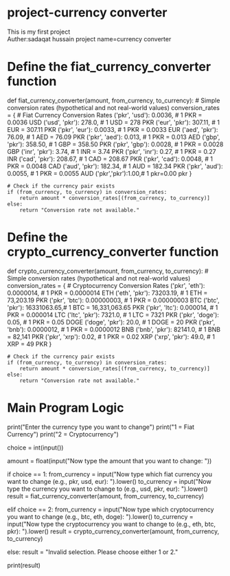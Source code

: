 # project-currency converter
This is my first project 
<br>
Auther:sadaqat hussain
project name=currency converter
# Define the fiat_currency_converter function
def fiat_currency_converter(amount, from_currency, to_currency):
    # Simple conversion rates (hypothetical and not real-world values)
    conversion_rates = {
        # Fiat Currency Conversion Rates
        ('pkr', 'usd'): 0.0036,   # 1 PKR = 0.0036 USD
        ('usd', 'pkr'): 278.0,    # 1 USD = 278 PKR
        ('eur', 'pkr'): 307.11,   # 1 EUR = 307.11 PKR
        ('pkr', 'eur'): 0.0033,   # 1 PKR = 0.0033 EUR
        ('aed', 'pkr'): 76.09,    # 1 AED = 76.09 PKR
        ('pkr', 'aed'): 0.013,    # 1 PKR = 0.013 AED
        ('gbp', 'pkr'): 358.50,   # 1 GBP = 358.50 PKR
        ('pkr', 'gbp'): 0.0028,   # 1 PKR = 0.0028 GBP
        ('inr', 'pkr'): 3.74,     # 1 INR = 3.74 PKR
        ('pkr', 'inr'): 0.27,     # 1 PKR = 0.27 INR
        ('cad', 'pkr'): 208.67,   # 1 CAD = 208.67 PKR
        ('pkr', 'cad'): 0.0048,   # 1 PKR = 0.0048 CAD
        ('aud', 'pkr'): 182.34,   # 1 AUD = 182.34 PKR
        ('pkr', 'aud'): 0.0055,   # 1 PKR = 0.0055 AUD
        ('pkr','pkr'):1.00,#  1 pkr=0.00 pkr 
    }
    
    # Check if the currency pair exists
    if (from_currency, to_currency) in conversion_rates:
        return amount * conversion_rates[(from_currency, to_currency)]
    else:
        return "Conversion rate not available."

# Define the crypto_currency_converter function
def crypto_currency_converter(amount, from_currency, to_currency):
    # Simple conversion rates (hypothetical and not real-world values)
    conversion_rates = {
        # Cryptocurrency Conversion Rates
        ('pkr', 'eth'): 0.0000014,  # 1 PKR = 0.0000014 ETH
        ('eth', 'pkr'): 73203.19,   # 1 ETH = 73,203.19 PKR
        ('pkr', 'btc'): 0.00000003, # 1 PKR = 0.00000003 BTC
        ('btc', 'pkr'): 16331063.65,# 1 BTC = 16,331,063.65 PKR
        ('pkr', 'ltc'): 0.000014,   # 1 PKR = 0.000014 LTC
        ('ltc', 'pkr'): 7321.0,     # 1 LTC = 7321 PKR
        ('pkr', 'doge'): 0.05,      # 1 PKR = 0.05 DOGE
        ('doge', 'pkr'): 20.0,      # 1 DOGE = 20 PKR
        ('pkr', 'bnb'): 0.0000012,  # 1 PKR = 0.0000012 BNB
        ('bnb', 'pkr'): 82141.0,    # 1 BNB = 82,141 PKR
        ('pkr', 'xrp'): 0.02,       # 1 PKR = 0.02 XRP
        ('xrp', 'pkr'): 49.0,       # 1 XRP = 49 PKR
    }
    
    # Check if the currency pair exists
    if (from_currency, to_currency) in conversion_rates:
        return amount * conversion_rates[(from_currency, to_currency)]
    else:
        return "Conversion rate not available."

# Main Program Logic
print("Enter the currency type you want to change")
print("1 = Fiat Currency")
print("2 = Cryptocurrency")

choice = int(input())

amount = float(input("Now type the amount that you want to change: "))

if choice == 1:
    from_currency = input("Now type which fiat currency you want to change (e.g., pkr, usd, eur): ").lower()
    to_currency = input("Now type the currency you want to change to (e.g., usd, pkr, eur): ").lower()
    result = fiat_currency_converter(amount, from_currency, to_currency)

elif choice == 2:
    from_currency = input("Now type which cryptocurrency you want to change (e.g., btc, eth, doge): ").lower()
    to_currency = input("Now type the cryptocurrency you want to change to (e.g., eth, btc, pkr): ").lower()
    result = crypto_currency_converter(amount, from_currency, to_currency)

else:
    result = "Invalid selection. Please choose either 1 or 2."

print(result)
